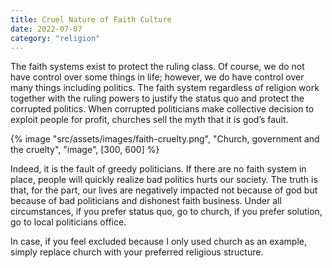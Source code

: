 ```yaml
---
title: Cruel Nature of Faith Culture
date: 2022-07-07
category: "religion"
---
```


The faith systems exist to protect the ruling class. Of course, we do not have control over some things in life; however, we do have control over many things including politics. The faith system regardless of religion work together with the ruling powers to justify the status quo and protect the corrupted politics. When corrupted politicians make collective decision to exploit people for profit, churches sell the myth that it is god’s fault.

<!-- excerpt -->

{% image "src/assets/images/faith-cruelty.png", "Church, government and the cruelty", "image", [300, 600] %}

Indeed, it is the fault of greedy politicians. If there are no faith system in place, people will quickly realize bad politics hurts our society. The truth is that, for the part, our lives are negatively impacted not because of god but because of bad politicians and dishonest faith business. Under all circumstances, if you prefer status quo, go to church, if you prefer solution, go to local politicians office.

In case, if you feel excluded because I only used church as an example, simply replace church with your preferred religious structure.
